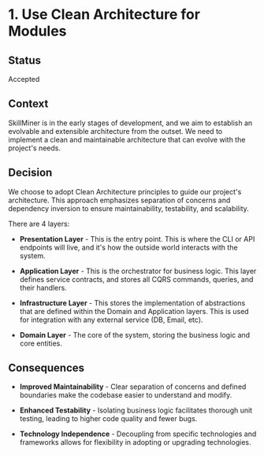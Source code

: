 # 1. Use Clean Architecture for Modules

## Status

Accepted

## Context

SkillMiner is in the early stages of development, and we aim to establish an evolvable and extensible architecture from the outset. We need to implement a clean and maintainable architecture that can evolve with the project's needs.

## Decision

We choose to adopt Clean Architecture principles to guide our project's architecture. This approach emphasizes separation of concerns and dependency inversion to ensure maintainability, testability, and scalability.

There are 4 layers:

- **Presentation Layer** - This is the entry point. This is where the CLI or API endpoints will live, and it's how the outside world interacts with the system.

- **Application Layer** - This is the orchestrator for business logic. This layer defines service contracts, and stores all CQRS commands, queries, and their handlers.  

- **Infrastructure Layer** - This stores the implementation of abstractions that are defined within the Domain and Application layers. This is used for integration with any external service (DB, Email, etc).

- **Domain Layer** - The core of the system, storing the business logic and core entities.

## Consequences

- **Improved Maintainability** -  Clear separation of concerns and defined boundaries make the codebase easier to understand and modify.

- **Enhanced Testability** - Isolating business logic facilitates thorough unit testing, leading to higher code quality and fewer bugs.

- **Technology Independence** - Decoupling from specific technologies and frameworks allows for flexibility in adopting or upgrading technologies.
